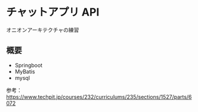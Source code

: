 # チャットアプリ API

オニオンアーキテクチャの練習

## 概要

- Springboot
- MyBatis
- mysql

参考：https://www.techpit.jp/courses/232/curriculums/235/sections/1527/parts/6072
